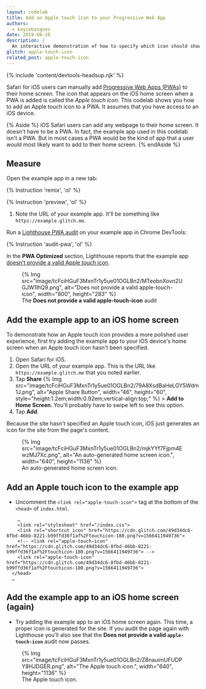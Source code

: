 ```yaml
---
layout: codelab
title: Add an Apple touch icon to your Progressive Web App
authors:
  - kaycebasques
date: 2019-08-26
description: |
  An interactive demonstration of how to specify which icon should show up on iOS home screens.
glitch: apple-touch-icon
related_post: apple-touch-icon
---
```


{% include 'content/devtools-headsup.njk' %}

Safari for iOS users can manually add [Progressive Web Apps (PWAs)](/discover-installable) to
their home screen. The icon that appears on the iOS home screen when a PWA is added is called
the *Apple touch icon*. This codelab shows you how to add an Apple touch icon to a PWA. It assumes
that you have access to an iOS device.

{% Aside %}
  iOS Safari users can add any webpage to their home screen. It doesn't have to be a PWA.
  In fact, the example app used in this codelab isn't a PWA.  But in most cases a PWA would be
  the kind of app that a user would most likely want to add to their home screen.
{% endAside %}

## Measure

Open the example app in a new tab:

{% Instruction 'remix', 'ol' %}

{% Instruction 'preview', 'ol' %}

1. Note the URL of your example app. It'll be something like `https://example.glitch.me`.

Run a [Lighthouse PWA audit](https://developer.chrome.com/docs/lighthouse/pwa/) on your example app in Chrome DevTools:

{% Instruction 'audit-pwa', 'ol' %}

In the **PWA Optimized** section, Lighthouse reports that the example app [doesn't provide a valid
Apple touch icon](https://developer.chrome.com/docs/lighthouse/pwa/apple-touch-icon/).

<figure>
  {% Img src="image/tcFciHGuF3MxnTr1y5ue01OGLBn2/MTeobnXovn2UGJW1lhQ9.png", alt="Does not provide a valid apple-touch-icon", width="800", height="283" %}
  <figcaption>
    The <b>Does not provide a valid apple-touch-icon</b> audit
  </figcaption>
</figure>

## Add the example app to an iOS home screen

To demonstrate how an Apple touch icon provides a more polished user experience, first try adding
the example app to your iOS device's home screen when an Apple touch icon hasn't been specified.

1. Open Safari for iOS.
1. Open the URL of your example app. This is the URL like `https://example.glitch.me` that you
   noted earlier.
1. Tap **Share** {% Img src="image/tcFciHGuF3MxnTr1y5ue01OGLBn2/79A8XsdBaHeLGY5Wdm1J.png", alt="Apple Share Button", width="46", height="60", style="height:1.2em;width:0.92em;vertical-align:top;" %}  >
   **Add to Home Screen**. You'll probably have to swipe left to see this option.
1. Tap **Add**.

Because the site hasn't specified an Apple touch icon, iOS just generates an icon for the site
from the page's content.

<figure>
  {% Img src="image/tcFciHGuF3MxnTr1y5ue01OGLBn2/mjkYYf7Fjpm4EwzMJ7Xc.png", alt="An auto-generated home screen icon.", width="640", height="1136" %}
  <figcaption>
    An auto-generated home screen icon.
  </figcaption>
</figure>

## Add an Apple touch icon to the example app

- Uncomment the `<link rel="apple-touch-icon">` tag at the bottom of the `<head>` of `index.html`.

```html/4/3
    …
    <link rel="stylesheet" href="/index.css">
    <link rel="shortcut icon" href="https://cdn.glitch.com/49d34dc6-8fbd-46bb-8221-b99ffd36f1af%2Ftouchicon-180.png?v=1566411949736">
    <!-- <link rel="apple-touch-icon" href="https://cdn.glitch.com/49d34dc6-8fbd-46bb-8221-b99ffd36f1af%2Ftouchicon-180.png?v=1566411949736"> -->
    <link rel="apple-touch-icon" href="https://cdn.glitch.com/49d34dc6-8fbd-46bb-8221-b99ffd36f1af%2Ftouchicon-180.png?v=1566411949736">
  </head>
  …
```

## Add the example app to an iOS home screen (again)

- Try adding the example app to an iOS home screen again. This time, a proper icon is generated for
  the site. If you audit the page again with Lighthouse you'll also see that the
  **Does not provide a valid `apple-touch-icon`** audit now passes.

<figure>
  {% Img src="image/tcFciHGuF3MxnTr1y5ue01OGLBn2/Z8nauimUFUDPY8HJDGER.png", alt="The Apple touch icon.", width="640", height="1136" %}
  <figcaption>
    The Apple touch icon.
  </figcaption>
</figure>
